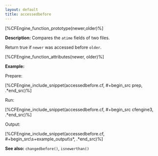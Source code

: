 ```yaml
---
layout: default
title: accessedbefore
---
```


[%CFEngine_function_prototype(newer,older)%]

**Description:** Compares the `atime` fields of two files.

Return true if `newer` was accessed before `older`.

[%CFEngine_function_attributes(newer, older)%]

**Example:**

Prepare:

[%CFEngine_include_snippet(accessedbefore.cf, #\+begin_src prep, .*end_src)%]

Run:

[%CFEngine_include_snippet(accessedbefore.cf, #\+begin_src cfengine3, .*end_src)%]

Output:

[%CFEngine_include_snippet(accessedbefore.cf, #\+begin_src\s+example_output\s*, .*end_src)%]

**See also:** `changedbefore()`, `isnewerthan()`
